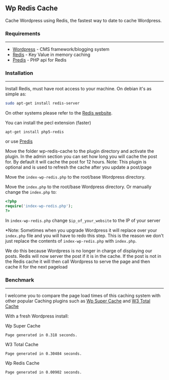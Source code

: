 ## Wp Redis Cache

Cache Wordpress using Redis, the fastest way to date to cache Wordpress.

### Requirements
------
* [Wordpress](http://wordpress.org) - CMS framework/blogging system
* [Redis](http://redis.io/) - Key Value in memory caching
* [Predis](https://github.com/nrk/predis) - PHP api for Redis

### Installation 
------
Install Redis, must have root access to your machine. On debian it's as simple as:
```bash
sudo apt-get install redis-server
```
On other systems please refer to the [Redis website](http://redis.io/).

You can install the pecl extension (faster)
```
apt-get install php5-redis
```
or use [Predis](https://github.com/nrk/predis)

Move the folder wp-redis-cache to the plugin directory and activate the plugin.  In the admin section you can set how long you will cache the post for.  By default it will cache the post for 12 hours.
Note: This plugin is optional and is used to refresh the cache after you update a post/page

Move the `index-wp-redis.php` to the root/base Wordpress directory.

Move the `index.php` to the root/base Wordpress directory.  Or manually change the `index.php` to:

```php
<?php
require('index-wp-redis.php');
?>
```
In `index-wp-redis.php` change `$ip_of_your_website` to the IP of your server

*Note: Sometimes when you upgrade Wordpress it will replace over your `index.php` file and you will have to redo this step.  This is the reason we don't just replace the contents of `index-wp-redis.php` with `index.php`.

We do this because Wordpress is no longer in charge of displaying our posts.  Redis will now server the post if it is in the cache.  If the post is not in the Redis cache it will then call Wordpress to serve the page and then cache it for the next pageload


### Benchmark
------
I welcome you to compare the page load times of this caching system with other popular Caching plugins such as [Wp Super Cache](http://wordpress.org/plugins/wp-super-cache/) and [W3 Total Cache](http://wordpress.org/plugins/w3-total-cache/)

With a fresh Wordpress install:

Wp Super Cache
```
Page generated in 0.318 seconds.
```

W3 Total Cache
```
Page generated in 0.30484 seconds.
```

Wp Redis Cache
```
Page generated in 0.00902 seconds.
```

